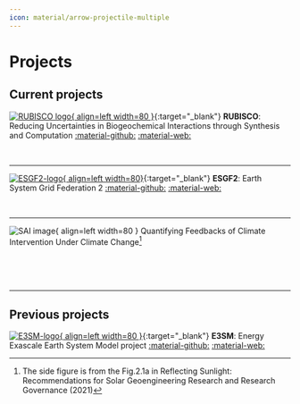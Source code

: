 ```yaml
---
icon: material/arrow-projectile-multiple
---
```


# Projects
<!-- md:version 0.1.0 -->
<!-- md:plugin [glightbox] -->


## Current projects

[![RUBISCO logo](https://avatars.githubusercontent.com/u/36375040?s=200&v=4){ align=left width=80 }](https://bgc-feedbacks.org){:target="_blank"}
__RUBISCO__: Reducing Uncertainties in Biogeochemical Interactions through Synthesis and Computation [:material-github:](https://github.com/rubisco-sfa)
[:material-web:](https://bgc-feedbacks.org)

<br>

---

[![ESGF2-logo](https://avatars.githubusercontent.com/u/84809734?s=200&v=4){ align=left width=80}](https://nvcl.energy.gov/activity/earth-system-grid-federation-2){:target="_blank"}
__ESGF2__: Earth System Grid Federation 2 
[:material-github:](https://github.com/esgf2-us)
[:material-web:](https://esgf2-us.github.io/)

<br>

---

![SAI image](https://nap.nationalacademies.org/openbook/25762/xhtml/images/img-48-1.jpg){ align=left width=80 } Quantifying Feedbacks of Climate Intervention Under Climate Change[^1]
<!-- from the Fig.2.1a in Reflecting Sunlight: Recommendations for Solar Geoengineering Research and Research Governance (2021) -->
<br>
<br>
<br>

---

## Previous projects


[![E3SM-logo](https://e3sm.org/wp-content/uploads/2023/05/E3SM_Logo.png){ align=left width=80 }](https://e3sm.org){:target="_blank"}
__E3SM__: Energy Exascale Earth System Model project
[:material-github:](https://github.com/E3SM-project/E3SM)
[:material-web:](https://e3sm.org)



<!-- - [publications] -->


<!-- [publications]: ../publications/index.md#Publications -->


[^1]: The side figure is from the Fig.2.1a in Reflecting Sunlight: Recommendations for Solar Geoengineering Research and Research Governance (2021)
